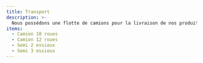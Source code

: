 ```yaml
---
title: Transport
description: >-
  Nous possédons une flotte de camions pour la livraison de nos produits et nous vous garantissons un service rapide et efficace.
items: 
  - Camion 10 roues
  - Camion 12 roues
  - Semi 2 essieux
  - Semi 3 essieux
---
```

